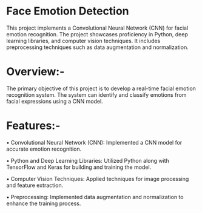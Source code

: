 # Face Emotion Detection
This project implements a Convolutional Neural Network (CNN) for facial emotion recognition. The project showcases proficiency in Python, deep learning libraries, and computer vision techniques. It includes preprocessing techniques such as data augmentation and normalization.

# Overview:-

The primary objective of this project is to develop a real-time facial emotion recognition system. The system can identify and classify emotions from facial expressions using a CNN model.

# Features:-

• Convolutional Neural Network (CNN): Implemented a CNN model for accurate emotion recognition.

• Python and Deep Learning Libraries: Utilized Python along with TensorFlow and Keras for building and training the model.

• Computer Vision Techniques: Applied techniques for image processing and feature extraction.

• Preprocessing: Implemented data augmentation and normalization to enhance the training process.

